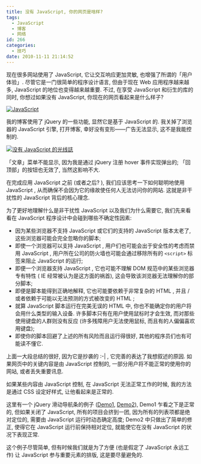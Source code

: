 ```yaml
---
title: 没有 JavaScript, 你的网页是啥样?
tags:
  - JavaScript
  - 博客
  - 网络
id: 266
categories:
  - 技巧
date: 2010-11-11 21:14:52
---
```


现在很多网站使用了 JavaScript, 它让交互响应更加灵敏, 也增强了所谓的「用户体验」. 尽管它是一门很简单的程序设计语言, 但由于现在 Web 应用程序越来越多, JavaScript 的地位也变得越来越重要. 不过, 在享受 JavaScript 和衍生的库的同时, 你想过如果没有 JavaScript, 你现在的网页看起来是什么样子?

[![JavaScript](//img.beamnote.com/2010/without-javascript.png)](//img.beamnote.com/2010/without-javascript.png)<!-- more -->

我的博客使用了 jQuery 的一些功能, 显然它是基于 JavaScript 的. 我关掉了浏览器的 JavaScript 引擎, 打开博客, 幸好没有变形——广告无法显示, 这不是我能控制的.

[![没有 JavaScript 的光线誌](//img.beamnote.com/2010/beamnote-without-js.png)](//img.beamnote.com/2010/beamnote-without-js.png)

「文章」菜单不能显示, 因为我是通过 jQuery 注册 hover 事件实现弹出的; 「回顶部」的按钮也无效了, 当然这影响不大.

在完成应用 JavaScript 之前 (或者之后? ), 我们应该思考一下如何聪明地使用 JavaScript , 从而确保不会因为它的缘故使任何人无法访问你的网站. 这就是非干扰性的 JavaScript 背后的核心理念.

为了更好地理解什么是非干扰性 JavaScript 以及我们为什么需要它, 我们先来看看在 JavaScript 程序设计中会碰到哪些不确定性因素:

* 因为某些浏览器不支持 JavaScript 或它们的支持的 JavaScript 版本太老了, 这些浏览器可能会完全忽略你的脚本;
* 即使一个浏览器可以支持 JavaScript , 用户们也可能会出于安全性的考虑而禁用 JavaScript , 用户所在公司的防火墙也可能会通过移除所有的 `<script>` 标签来阻止 JavaScript 的运行;
* 即便一个浏览器支持 JavaScript , 它也可能不理解 DOM 规范中的某些浏览器专有特性 ( IE 经常被认为是这方面的祸首), 这会导致该浏览器无法理解你的部分脚本;
* 即便是脚本能得到正确地解释, 它也可能要依赖于非常复杂的 HTML , 并且 / 或者依赖于可能以无法预测的方式被改变的 HTML ;
* 就算 JavaScript 脚本运行在完美无误的 HTML 中, 你也不能确定你的用户将会用什么类型的输入设备. 许多脚本只有在用户使用鼠标时才会生效, 而对那些使用键盘的人群则没有反应 (许多残障用户无法使用鼠标, 而且有的人偏偏喜欢用键盘);
* 即使你的脚本回避了上述的所有风险而且运行得很好, 其他的程序员们也有可能读不懂它.

上面一大段总结的很好, 因为它是抄袭的 :-| , 它完善的表达了我想叙述的原因. 如果网页中的关键内容是由 JavaScript 控制的, 一部分用户将不能正常的使用你的网站, 或者丢失重要讯息.

如果某些内容由 JavaScript 控制, 在 JavaScript 无法正常工作的时候, 我的方法是通过 CSS 设定好样式, 让他看起来是正常的.

这里有一个 jQuery 滑动导航条的例子 ([Demo1](/demo/nojs/jquery-list.html), [Demo2](/demo/nojs/jquery-list-fix.html)), Demo1 乍看之下是正常的, 但如果关闭了 JavaScript, 所有的项目会挤到一团, 因为所有的列表项都是绝对定位的, 需要由 JavaScript 运行时动态确定高度; Demo2 中只做出了简单的修正, 使得它在 JavaScript 运行前保持相对定位, 就能使它在没有 JavaScript 的状况下表现正常.

这个例子尽管简单, 但有时候我们就是为了方便 (也是假定了 JavaScript 永远工作) 让 JavaScript 参与重要元素的排版, 这是要尽量避免的.

